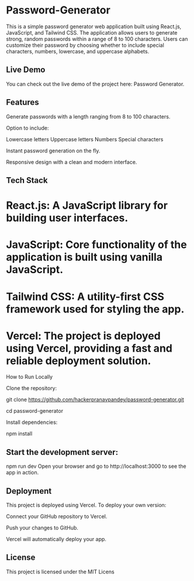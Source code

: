 # Password-Generator

This is a simple password generator web application built using React.js, JavaScript, and Tailwind CSS. The application allows users to generate strong, random passwords within a range of 8 to 100 characters. Users can customize their password by choosing whether to include special characters, numbers, lowercase, and uppercase alphabets.


## Live Demo

You can check out the live demo of the project here: Password Generator.

## Features
Generate passwords with a length ranging from 8 to 100 characters.

Option to include:

Lowercase letters
Uppercase letters
Numbers
Special characters

Instant password generation on the fly.

Responsive design with a clean and modern interface.

## Tech Stack
# React.js: A JavaScript library for building user interfaces.
# JavaScript: Core functionality of the application is built using vanilla JavaScript.
# Tailwind CSS: A utility-first CSS framework used for styling the app.
# Vercel: The project is deployed using Vercel, providing a fast and reliable deployment solution.

How to Run Locally

Clone the repository:

git clone https://github.com/hackerpranavpandey/password-generator.git

cd password-generator

Install dependencies:

npm install

## Start the development server:

npm run dev
Open your browser and go to http://localhost:3000 to see the app in action.

## Deployment

This project is deployed using Vercel. To deploy your own version:

Connect your GitHub repository to Vercel.

Push your changes to GitHub.

Vercel will automatically deploy your app.

## License
This project is licensed under the MIT Licens
